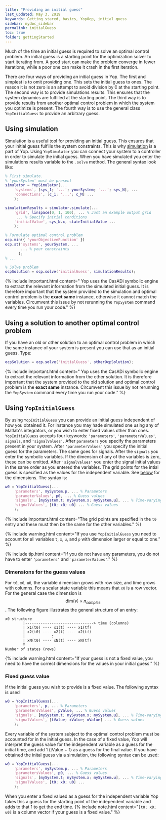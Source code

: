 ```yaml
---
title: "Providing an initial guess"
last_updated: May 3, 2019
keywords: Getting stared, basics, YopOcp, initial guess
sidebar: mydoc_sidebar
permalink: initialGuess
toc: true
folder: gettingStarted
---
```

Much of the time an initial guess is required to solve an optimal control problem. An initial guess is a starting point for the optimization solver to start iterating from. A good start can make the problem converge in fewer iterations, while a poor one can make it crash in the first iteration.

There are four ways of providing an initial guess in Yop. The first and simplest is to omit providing one. This sets the initial guess to ones. The reason it is not zero is an attempt to avoid division by 0 at the starting point. The second way is to provide simulations results. This ensures that the system dynamics are fulfilled at the starting point. The third way is to provide results from another optimal control problem in which the system you optimize is present. The fourth way is to use the general class `YopInitialGuess` to provide an arbitrary guess.

## Using simulation
Simulation is a useful tool for providing an initial guess. This ensures that your initial guess fulfills the system constraints. This is why [simulation](yopSimulator) is a part of Yop. Using `YopSimulator` you can connect your system to a controller in order to simulate the initial guess. When you have simulated you enter the simulations results variable to the `.solve` method. The general syntax look like:
```matlab
% First simulate.
% 'yourSystem' must be present
simulator = YopSimulator(...
    'systems', [sys_1; '...'; yourSystem; '...'; sys_N], ...
    'connections', [c_1; '...'; c_M] ...
    );

simulationResults = simulator.simulate(...
    'grid', linspace(0, 1, 100), ... % Just an example output grid
     ... % Specify initial conditions
    'initialValue', sys_N.x, stateInitialValue ...
    );

% Formulate optimal control problem
ocp.min({ 'yourObjectiveFunction' })
ocp.st('systems', yourSystem, ...
       ... % your constraints
      );
% ...

% Solve problem
ocpSolution = ocp.solve('initialGuess', simulationResults);
```
{% include important.html content=" Yop uses the CasADi symbolic engine to extract the relevant information from the simulated initial guess. It is therefore important that the system provided to the simulation and optimal control problem is the **exact same** instance, otherwise it cannot match the variables. Circumvent this issue by not rerunning the `YopSystem` command every time you run your code." %}

## Using a solution to another optimal control problem
If you have an old or other solution to an optimal control problem in which the same instance of your system is present you can use that as an initial guess. Type:
```matlab
ocpSolution = ocp.solve('initialGuess', otherOcpSolution);
```
{% include important.html content=" Yop uses the CasADi symbolic engine to extract the relevant information from the other solution. It is therefore important that the system provided to the old solution and optimal control problem is the **exact same** instance.  Circumvent this issue by not rerunning the `YopSystem` command every time you run your code." %}

## Using `YopInitialGuess`
By using `YopInitialGuess` you can provide an initial guess independent of how you obtained it. For instance you may hade simulated one using any of Matlab's integrators, or you wish to enter fixed values other than ones. `YopInitialGuess` accepts four keywords: `'parameters'`, `'parameterValues'`, `signals`, and `'signalValues'`. After `parameters` you specify the parameters present in your system. After `'parameterValues'` you specify the initial guess for the parameters. The same goes for signals. After the `signals` you enter the symbolic variables. If the dimension of any of the variables is zero, these can be omitted. After `'signalValues'` you enter the signal initial values in the same order as you entered the variables. The grid points for the intial guess is specified as the values for the independent variable. See [below](initialGuess#dimensions-for-the-guess-values) for the dimensions. The syntax is:
```matlab
w0 = YopInitialGuess(...
    'parameters', mySystem.p, ... % Parameters
    'parameterValues', p0, ... % Guess values
    'signals', [mySystem.t; mySystem.x; mySystem.u], ... % Time-varying variables
    'signalValues', [t0; x0; u0] ... % Guess values
    );
```
{% include important.html content="The grid points are specified in the `t0` entry and these must then be the same for the other variables." %}

{% include warning.html content="If you use `YopInitialGuess` you need to account for all variables `t`, `x`, `u`, and `p` with dimension larger or equal to one." %}

{% include tip.html content="If you do not have any parameters, you do not have to enter `'parameters'` and `'parameterValues'`." %}

### Dimensions for the guess values
For `t0`, `x0`, `u0`, the variable dimension grows with row size, and time grows with columns. For a scalar state variable this means that `x0` is a row vector. For the general case the dimension is $$ \text{dim}(v) \times n_{samples}$$. The following figure illustrates the general structure of an entry:
```
x0 structure
        |-------------------------------> time (columns)
        | x1(t0) ---- x1(t) ---- x1(tf)
        | x2(t0) ---- x2(t) ---- x2(tf)
        |            :
        | xN(t0) ---- xN(t) ---- xN(tf)
        Y
Number of states (rows)
```
{% include warning.html content="If your guess is not a fixed value, you need to have the correct dimensions for the values in your initial guess." %}

### Fixed guess value
If the initial guess you wish to provide is a fixed value. The following syntax is used
```matlab
w0 = YopInitialGuess(...
    'parameters', p, ... % Parameters
    'parametersValues', pValue, ... % Guess values
    'signals', [mySystem.t; mySystem.x; mySystem.u], ... % Time-varying variables
    'signalValues', [tValue; xValue; uValue] ... % Guess values
    );
```
Every variable of the system subject to the optimal control problem must be accounted for in the initial guess. In the case of a fixed value, Yop will interpret the guess value for the independent variable as a guess for the initial time, and add 1 (tValue + 1) as a guess for the final value. If you have obtained the inital guess via a simulation, the following syntax can be used:
```matlab
w0 = YopInitialGuess(...
    'parameters', mySystem.p, ... % Parameters
    'parametersValues', p0, ... % Guess values
    'signals', [mySystem.t; mySystem.x; mySystem.u], ... % Time-varying variables
    'signalValues', [t0; x0; u0] ...
    );
```
When you enter a fixed valued as a guess for the independent variable Yop takes this a guess for the starting point of the independent variable and adds to that 1 to get the end time.
{% include note.html content="`[t0; x0; u0]` is a column vector if your guess is a fixed value." %}
